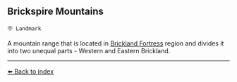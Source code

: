 ## Brickspire Mountains

`🪧 Landmark`

A mountain range that is located in [Brickland Fortress](../refs/brickland_fortress.md) region and divides it into two unequal parts - Western and Eastern Brickland.


----------
[⬅️ Back to index](../refs/index.md#50d0_s)